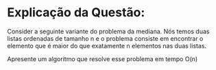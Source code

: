# Explicação da Questão:
Consider a seguinte variante do problema da mediana. Nós temos duas listas ordenadas de tamanho n e o problema consiste em encontrar o elemento que é maior do que exatamente n elementos nas duas listas.


Apresente um algoritmo que resolve esse problema em tempo O(n)
